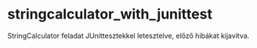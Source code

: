 # stringcalculator_with_junittest
StringCalculator feladat JUnittesztekkel letesztelve, előző hibákat kijavítva.
